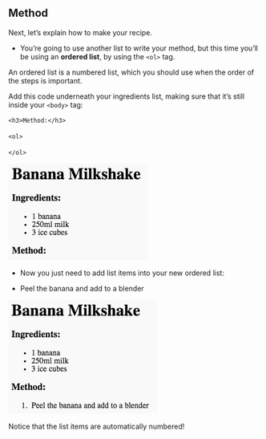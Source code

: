## Method

Next, let’s explain how to make your recipe.

+ You’re going to use another list to write your method, but this time you’ll be using an **ordered list**, by using the `<ol>` tag.

An ordered list is a numbered list, which you should use when the order of the steps is important.

Add this code underneath your ingredients list, making sure that it’s still inside your `<body>` tag:

    <h3>Method:</h3>
    
    <ol>
    
    </ol>
    

![скриншот](images/recipe-method.png)

+ Now you just need to add list items into your new ordered list:

    <li>Peel the banana and add to a blender</li>
    

![screenshot](images/recipe-ol.png)

Notice that the list items are automatically numbered!